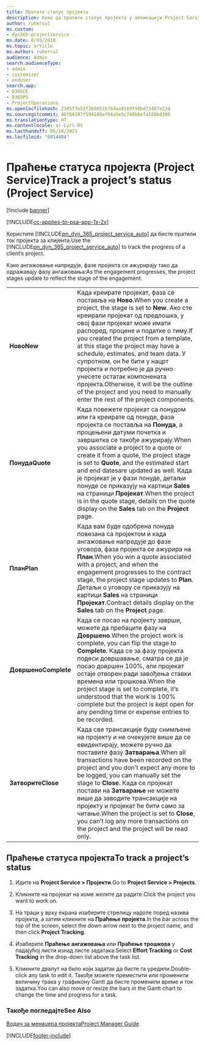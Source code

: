 ```yaml
---
title: Пратите статус пројекта
description: Како да пратите статус пројекта у апликацији Project Service
author: ruhercul
ms.custom:
- dyn365-projectservice
ms.date: 8/03/2018
ms.topic: article
ms.author: ruhercul
audience: Admin
search.audienceType:
- admin
- customizer
- enduser
search.app:
- D365CE
- D365PS
- ProjectOperations
ms.openlocfilehash: 2385f7e52f3b5051b76daa9169f98bd73487e22d
ms.sourcegitcommit: 40f68387f594180af64a5e5c748b6efa188bd300
ms.translationtype: HT
ms.contentlocale: sr-Cyrl-RS
ms.lasthandoff: 05/10/2021
ms.locfileid: "6014404"
---
```

# <a name="track-a-projects-status-project-service"></a><span data-ttu-id="4d822-103">Праћење статуса пројекта (Project Service)</span><span class="sxs-lookup"><span data-stu-id="4d822-103">Track a project’s status (Project Service)</span></span>

[!include [banner](../includes/psa-now-project-operations.md)]

[!INCLUDE[cc-applies-to-psa-app-1x-2x](../includes/cc-applies-to-psa-app-1x-2x.md)]

<span data-ttu-id="4d822-104">Користите [!INCLUDE[pn_dyn_365_project_service_auto](../includes/pn-dyn-365-project-service-auto.md)] да бисте пратили ток пројекта за клијента.</span><span class="sxs-lookup"><span data-stu-id="4d822-104">Use the [!INCLUDE[pn_dyn_365_project_service_auto](../includes/pn-dyn-365-project-service-auto.md)] to track the progress of a client’s project.</span></span>  

<span data-ttu-id="4d822-105">Како ангажовање напредује, фазе пројекта се ажурирају тако да одражавају фазу ангажовања:</span><span class="sxs-lookup"><span data-stu-id="4d822-105">As the engagement progresses, the project stages update to reflect the stage of the engagement:</span></span>  


|              |                                                                                                                                                                                                                                                                                                  |
|--------------|--------------------------------------------------------------------------------------------------------------------------------------------------------------------------------------------------------------------------------------------------------------------------------------------------|
|   <span data-ttu-id="4d822-106">**Ново**</span><span class="sxs-lookup"><span data-stu-id="4d822-106">**New**</span></span>    | <span data-ttu-id="4d822-107">Када креирате пројекат, фаза се поставља на **Ново**.</span><span class="sxs-lookup"><span data-stu-id="4d822-107">When you create a project, the stage is set to **New**.</span></span> <span data-ttu-id="4d822-108">Ако сте креирали пројекат од предлошка, у овој фази пројекат може имати распоред, процене и податке о тиму.</span><span class="sxs-lookup"><span data-stu-id="4d822-108">If you created the project from a template, at this stage the project may have a schedule, estimates, and team data.</span></span> <span data-ttu-id="4d822-109">У супротном, он ће бити у нацрт пројекта и потребно је да ручно унесете остатак компонената пројекта.</span><span class="sxs-lookup"><span data-stu-id="4d822-109">Otherwise, it will be the outline of the project and you need to manually enter the rest of the project components.</span></span> |
|  <span data-ttu-id="4d822-110">**Понуда**</span><span class="sxs-lookup"><span data-stu-id="4d822-110">**Quote**</span></span>   |      <span data-ttu-id="4d822-111">Када повежете пројекат са понудом или га креирате од понуде, фаза пројекта се поставља на **Понуда**, а процењени датуми почетка и завршетка се такође ажурирају.</span><span class="sxs-lookup"><span data-stu-id="4d822-111">When you associate a project to a quote or create it from a quote, the project stage is set to **Quote**, and the estimated start and end datesare updated as well.</span></span> <span data-ttu-id="4d822-112">Када је пројекат је у фази понуде, детаљи понуде се приказују на картици **Sales** на страници **Пројекат**.</span><span class="sxs-lookup"><span data-stu-id="4d822-112">When the project is in the quote stage, details on the quote display on the **Sales** tab on the **Project** page.</span></span>      |
|   <span data-ttu-id="4d822-113">**План**</span><span class="sxs-lookup"><span data-stu-id="4d822-113">**Plan**</span></span>   |                                     <span data-ttu-id="4d822-114">Када вам буде одобрена понуда повезана са пројектом и када ангажовање напредује до фазе уговора, фаза пројекта се ажурира на **План**.</span><span class="sxs-lookup"><span data-stu-id="4d822-114">When you win a quote associated with a project, and when the engagement progresses to the contract stage, the project stage updates to **Plan**.</span></span> <span data-ttu-id="4d822-115">Детаљи о уговору се приказују на картици **Sales** на страници **Пројекат**.</span><span class="sxs-lookup"><span data-stu-id="4d822-115">Contract details display on the **Sales** tab on the **Project** page.</span></span>                                      |
| <span data-ttu-id="4d822-116">**Довршено**</span><span class="sxs-lookup"><span data-stu-id="4d822-116">**Complete**</span></span> |                    <span data-ttu-id="4d822-117">Када се посао на пројекту заврши, можете да пребаците фазу на **Довршено**.</span><span class="sxs-lookup"><span data-stu-id="4d822-117">When the project work is complete, you can flip the stage to **Complete**.</span></span> <span data-ttu-id="4d822-118">Када се за фазу пројекта подеси довршавање, сматра се да је посао довршен 100%, али пројекат остаје отворен ради завођења ставки времена или трошкова.</span><span class="sxs-lookup"><span data-stu-id="4d822-118">When the project stage is set to complete, it’s understood that the work is 100% complete but the project is kept open for any pending time or expense entries to be recorded.</span></span>                     |
|  <span data-ttu-id="4d822-119">**Затворите**</span><span class="sxs-lookup"><span data-stu-id="4d822-119">**Close**</span></span>   |           <span data-ttu-id="4d822-120">Када све трансакције буду снимљене на пројекту и не очекујете више да се евидентирају, можете ручно да поставите фазу **Затварања**.</span><span class="sxs-lookup"><span data-stu-id="4d822-120">When all transactions have been recorded on the project and you don't expect any more to be logged, you can manually set the stage to **Close**.</span></span> <span data-ttu-id="4d822-121">Када се пројекат постави на **Затварање** не можете више да заводите трансакције на пројекту и пројекат ће бити само за читање.</span><span class="sxs-lookup"><span data-stu-id="4d822-121">When the project is set to **Close**, you can’t log any more transactions on the project and the project will be read only.</span></span>           |

## <a name="to-track-a-projects-status"></a><span data-ttu-id="4d822-122">Праћење статуса пројекта</span><span class="sxs-lookup"><span data-stu-id="4d822-122">To track a project’s status</span></span>  

1.  <span data-ttu-id="4d822-123">Идите на **Project Service > Пројекти**.</span><span class="sxs-lookup"><span data-stu-id="4d822-123">Go to **Project Service > Projects**.</span></span>  

2.  <span data-ttu-id="4d822-124">Кликните на пројекат на коме желите да радите.</span><span class="sxs-lookup"><span data-stu-id="4d822-124">Click the project you want to work on.</span></span>  

3.  <span data-ttu-id="4d822-125">На траци у врху екрана изаберите стрелицу надоле поред назива пројекта, а затим кликните на **Праћење пројекта**.</span><span class="sxs-lookup"><span data-stu-id="4d822-125">In the bar across the top of the screen, select the down arrow next to the project name, and then click **Project Tracking**.</span></span>  

4.  <span data-ttu-id="4d822-126">Изаберите **Праћење ангажовања** или **Праћење трошкова** у падајућој листи изнад листе задатака.</span><span class="sxs-lookup"><span data-stu-id="4d822-126">Select **Effort Tracking** or **Cost Tracking** in the drop-down list above the task list.</span></span>  

5.  <span data-ttu-id="4d822-127">Кликните двапут на било који задатак да бисте га уредили.</span><span class="sxs-lookup"><span data-stu-id="4d822-127">Double-click any task to edit it.</span></span> <span data-ttu-id="4d822-128">Такође можете преместити или променити величину трака у графикону Gantt да бисте променили време и ток задатка.</span><span class="sxs-lookup"><span data-stu-id="4d822-128">You can also move or resize the bars in the Gantt chart to change the time and progress for a task.</span></span>  

### <a name="see-also"></a><span data-ttu-id="4d822-129">Такође погледајте</span><span class="sxs-lookup"><span data-stu-id="4d822-129">See Also</span></span>  
 [<span data-ttu-id="4d822-130">Водич за менаџера пројекта</span><span class="sxs-lookup"><span data-stu-id="4d822-130">Project Manager Guide</span></span>](../psa/project-manager-guide.md)


[!INCLUDE[footer-include](../includes/footer-banner.md)]